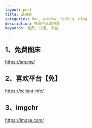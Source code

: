 ```yaml
---
layout: post
title: 试用装
categories: Mac, window, Github, blog
description: 多款产品试用装
keywords: 免费, 试用, 平台
---
```


## 1、免费图床
https://sm.ms/

## 2、喜欢平台【免】
https://xclient.info/

## 3、imgchr
https://imgse.com/

